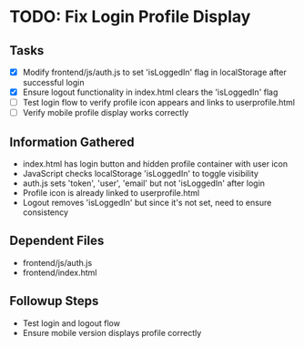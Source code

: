 # TODO: Fix Login Profile Display

## Tasks
- [x] Modify frontend/js/auth.js to set 'isLoggedIn' flag in localStorage after successful login
- [x] Ensure logout functionality in index.html clears the 'isLoggedIn' flag
- [ ] Test login flow to verify profile icon appears and links to userprofile.html
- [ ] Verify mobile profile display works correctly

## Information Gathered
- index.html has login button and hidden profile container with user icon
- JavaScript checks localStorage 'isLoggedIn' to toggle visibility
- auth.js sets 'token', 'user', 'email' but not 'isLoggedIn' after login
- Profile icon is already linked to userprofile.html
- Logout removes 'isLoggedIn' but since it's not set, need to ensure consistency

## Dependent Files
- frontend/js/auth.js
- frontend/index.html

## Followup Steps
- Test login and logout flow
- Ensure mobile version displays profile correctly
